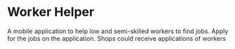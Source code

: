 # Worker Helper
A mobile application to help low and semi-skilled workers to find jobs.
Apply for the jobs on the application.
Shops could receive applications of workers 
